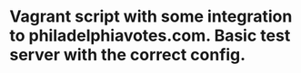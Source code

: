 # Vagrant script with some integration to philadelphiavotes.com.  Basic test server with the correct config.
